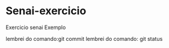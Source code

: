 # Senai-exercicio
Exercicio senai
Exemplo

lembrei do comando:git commit
lembrei do comando: git status

